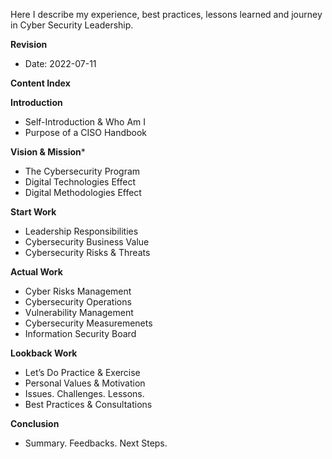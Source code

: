 Here I describe my experience, best practices, lessons learned and journey in Cyber Security Leadership.

**Revision**
- Date: 2022-07-11 

**Content Index**

**Introduction**

- Self-Introduction & Who Am I
- Purpose of a CISO Handbook

**Vision & Mission***

- The Cybersecurity Program
- Digital Technologies Effect
- Digital Methodologies Effect

**Start Work**

- Leadership Responsibilities
- Cybersecurity Business Value
- Cybersecurity Risks & Threats

**Actual Work**

- Cyber Risks Management
- Cybersecurity Operations
- Vulnerability Management
- Cybersecurity Measuremenets
- Information Security Board

**Lookback Work**

- Let’s Do Practice & Exercise
- Personal Values & Motivation
- Issues. Challenges. Lessons.
- Best Practices & Consultations

**Conclusion**
- Summary. Feedbacks. Next Steps.
